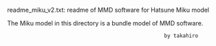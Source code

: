 readme_miku_v2.txt: readme of MMD software for Hatsune Miku model

The Miku model in this directory is a bundle model of MMD software.

                                                       by takahiro
